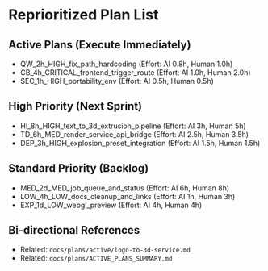 # Reprioritized Plan List

## Active Plans (Execute Immediately)
- QW_2h_HIGH_fix_path_hardcoding (Effort: AI 0.8h, Human 1.0h)
- CB_4h_CRITICAL_frontend_trigger_route (Effort: AI 1.0h, Human 2.0h)
- SEC_1h_HIGH_portability_env (Effort: AI 0.5h, Human 0.5h)

## High Priority (Next Sprint)
- HI_8h_HIGH_text_to_3d_extrusion_pipeline (Effort: AI 3h, Human 5h)
- TD_6h_MED_render_service_api_bridge (Effort: AI 2.5h, Human 3.5h)
- DEP_3h_HIGH_explosion_preset_integration (Effort: AI 1.5h, Human 1.5h)

## Standard Priority (Backlog)
- MED_2d_MED_job_queue_and_status (Effort: AI 6h, Human 8h)
- LOW_4h_LOW_docs_cleanup_and_links (Effort: AI 1h, Human 3h)
- EXP_1d_LOW_webgl_preview (Effort: AI 4h, Human 4h)

## Bi-directional References
- Related: `docs/plans/active/logo-to-3d-service.md`
- Related: `docs/plans/ACTIVE_PLANS_SUMMARY.md`
